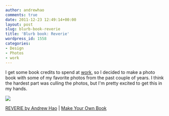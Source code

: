 ```yaml
---
author: andrewhao
comments: true
date: 2011-12-23 12:49:14+00:00
layout: post
slug: blurb-book-reverie
title: 'Blurb book: Reverie'
wordpress_id: 1558
categories:
- Design
- Photos
- work
---
```


I get some book credits to spend at [work](http://www.blurb.com), so I decided to make a photo book with some of my favorite photos from the past couple of years. I think the hardest part was culling the photos, but I'm pretty excited to get this in my hands.



[![](http://bookshow.blurb.com/bookshow/cache/P4032705/md/wcover_2.png)](http://www.blurb.com/books/preview/2849508?ce=blurb_ew&utm_source=widget)

[REVERIE by Andrew Hao](http://www.blurb.com/bookstore/detail/2849508?ce=blurb_ew&utm_source=widget) | [Make Your Own Book](http://www.blurb.com/landing_pages/bookshow?ce=blurb_ew&utm_source=widget)
